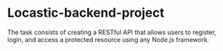 # Locastic-backend-project
The task consists of creating a RESTful API that allows users to register, login, and access a protected resource using any Node.js framework.